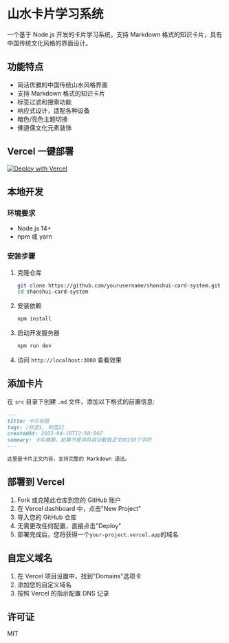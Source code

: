 # 山水卡片学习系统

一个基于 Node.js 开发的卡片学习系统，支持 Markdown 格式的知识卡片，具有中国传统文化风格的界面设计。

## 功能特点

- 简洁优雅的中国传统山水风格界面
- 支持 Markdown 格式的知识卡片
- 标签过滤和搜索功能
- 响应式设计，适配各种设备
- 暗色/亮色主题切换
- 佛道儒文化元素装饰

## Vercel 一键部署

[![Deploy with Vercel](https://vercel.com/button)](https://vercel.com/new/clone?repository-url=https%3A%2F%2Fgithub.com%2Fyourusername%2Fshanshui-card-system)

## 本地开发

### 环境要求

- Node.js 14+
- npm 或 yarn

### 安装步骤

1. 克隆仓库

   ```bash
   git clone https://github.com/yourusername/shanshui-card-system.git
   cd shanshui-card-system
   ```

2. 安装依赖

   ```bash
   npm install
   ```

3. 启动开发服务器

   ```bash
   npm run dev
   ```

4. 访问 `http://localhost:3000` 查看效果

## 添加卡片

在 `src` 目录下创建 `.md` 文件，添加以下格式的前置信息:

```markdown
---
title: 卡片标题
tags: [标签1, 标签2]
createdAt: 2023-04-19T12:00:00Z
summary: 卡片摘要，如果不提供将自动截取正文前150个字符
---

这里是卡片正文内容，支持完整的 Markdown 语法。
```

## 部署到 Vercel

1. Fork 或克隆此仓库到您的 GitHub 账户
2. 在 Vercel dashboard 中，点击"New Project"
3. 导入您的 GitHub 仓库
4. 无需更改任何配置，直接点击"Deploy"
5. 部署完成后，您将获得一个`your-project.vercel.app`的域名

## 自定义域名

1. 在 Vercel 项目设置中，找到"Domains"选项卡
2. 添加您的自定义域名
3. 按照 Vercel 的指示配置 DNS 记录

## 许可证

MIT
